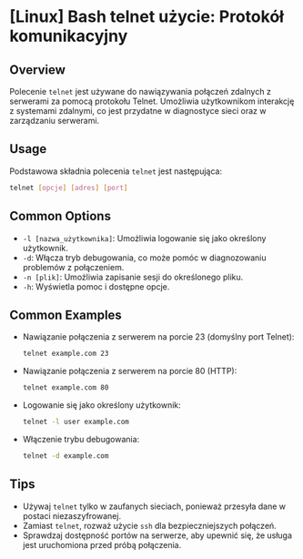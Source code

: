 # [Linux] Bash telnet użycie: Protokół komunikacyjny

## Overview
Polecenie `telnet` jest używane do nawiązywania połączeń zdalnych z serwerami za pomocą protokołu Telnet. Umożliwia użytkownikom interakcję z systemami zdalnymi, co jest przydatne w diagnostyce sieci oraz w zarządzaniu serwerami.

## Usage
Podstawowa składnia polecenia `telnet` jest następująca:

```bash
telnet [opcje] [adres] [port]
```

## Common Options
- `-l [nazwa_użytkownika]`: Umożliwia logowanie się jako określony użytkownik.
- `-d`: Włącza tryb debugowania, co może pomóc w diagnozowaniu problemów z połączeniem.
- `-n [plik]`: Umożliwia zapisanie sesji do określonego pliku.
- `-h`: Wyświetla pomoc i dostępne opcje.

## Common Examples
- Nawiązanie połączenia z serwerem na porcie 23 (domyślny port Telnet):
    ```bash
    telnet example.com 23
    ```

- Nawiązanie połączenia z serwerem na porcie 80 (HTTP):
    ```bash
    telnet example.com 80
    ```

- Logowanie się jako określony użytkownik:
    ```bash
    telnet -l user example.com
    ```

- Włączenie trybu debugowania:
    ```bash
    telnet -d example.com
    ```

## Tips
- Używaj `telnet` tylko w zaufanych sieciach, ponieważ przesyła dane w postaci niezaszyfrowanej.
- Zamiast `telnet`, rozważ użycie `ssh` dla bezpieczniejszych połączeń.
- Sprawdzaj dostępność portów na serwerze, aby upewnić się, że usługa jest uruchomiona przed próbą połączenia.
